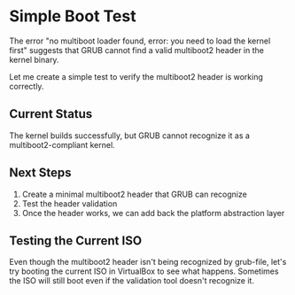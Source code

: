 # Simple Boot Test

The error "no multiboot loader found, error: you need to load the kernel first" suggests that GRUB cannot find a valid multiboot2 header in the kernel binary.

Let me create a simple test to verify the multiboot2 header is working correctly.

## Current Status

The kernel builds successfully, but GRUB cannot recognize it as a multiboot2-compliant kernel.

## Next Steps

1. Create a minimal multiboot2 header that GRUB can recognize
2. Test the header validation
3. Once the header works, we can add back the platform abstraction layer

## Testing the Current ISO

Even though the multiboot2 header isn't being recognized by grub-file, let's try booting the current ISO in VirtualBox to see what happens. Sometimes the ISO will still boot even if the validation tool doesn't recognize it.